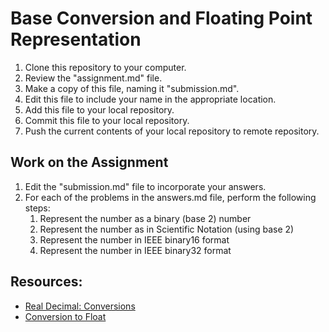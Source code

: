 # Base Conversion and Floating Point Representation

  1. Clone this repository to your computer.  
  2. Review the "assignment.md" file.
  3. Make a copy of this file, naming it "submission.md".
  4. Edit this file to include your name in the appropriate location.
  5. Add this file to your local repository.
  6. Commit this file to your local repository.
  7. Push the current contents of your local repository to remote repository.

## Work on the Assignment
  1. Edit the "submission.md" file to incorporate your answers.
  1. For each of the problems in the answers.md file, perform the following steps:
     1. Represent the number as a binary (base 2) number
     1. Represent the number as in Scientific Notation (using base 2)
     1. Represent the number in IEEE binary16 format
     1. Represent the number in IEEE binary32 format

## Resources: 
  * [Real Decimal: Conversions](https://docs.google.com/spreadsheets/d/1aMvlfw_rzvYBObT94dX8v_O0EgELHgWrmZgWKmoLY7s/edit#gid=1434558784)
  * [Conversion to Float](https://github.com/COMP122/class-material/blob/main/LectureNotes/format_encodings/Oct_7/Conversion_2Float.md)
